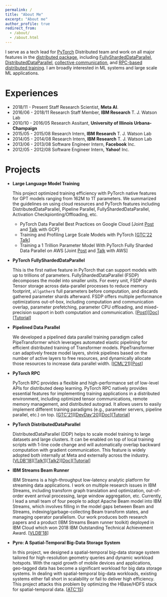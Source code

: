 ```yaml
---
permalink: /
title: "About Me"
excerpt: "About me"
author_profile: true
redirect_from:
  - /about/
  - /about.html
---
```


I serve as a tech lead for [PyTorch](https://pytorch.org/) Distributed team and work on all major features in the [distributed package](https://pytorch.org/tutorials/beginner/dist_overview.html), including [FullyShardedDataParallel](https://pytorch.org/blog/introducing-pytorch-fully-sharded-data-parallel-api/), [DistributedDataParallel](https://pytorch.org/docs/master/generated/torch.nn.parallel.DistributedDataParallel.html), [collective communication](https://pytorch.org/docs/stable/distributed.html), and [RPC-based distributed training](https://pytorch.org/docs/master/rpc.html). I am broadly interested in ML systems and large scale ML applications.

Experiences
======
* 2018/11 - Present Staff Research Scientist, **Meta AI**.
* 2016/06 - 2018/11 Research Staff Member, **IBM Research** T. J. Watson Lab
* 2010/10 - 2016/05 Research Assitant, **University of Illinois Urbana-Champaign**
* 2015/05 - 2015/08 Research Intern, **IBM Research** T. J. Watson Lab
* 2014/05 - 2014/08 Research Intern, **IBM Research** T. J. Watson Lab
* 2013/06 - 2013/08 Software Engineer Intern, **Facebook** Inc.
* 2012/05 - 2012/08 Software Engineer Intern, **Yahoo!** Inc.



Projects
========

* **Large Language Model Training**

    This project optimized training efficiency with PyTorch native features for GPT models ranging from 162M to 1T parameters. We summarized the guidelines on using cloud resources and PyTorch features including DistributedDataParallel, Pipeline Parallel, FullyShardedDataParallel, Activation Checkpionting/Offloading, etc.

    * PyTorch Data Parallel Best Practices on Google Cloud [Joint [Post](https://medium.com/pytorch/pytorch-data-parallel-best-practices-on-google-cloud-6c8da2be180d) and [Talk](https://www.nvidia.com/en-us/on-demand/session/gtcspring22-s42584/) with GCP]
    * Training and Profiling Large Scale Models with PyTorch [[GTC'22 Talk](https://www.nvidia.com/en-us/on-demand/session/gtcspring22-s41986/)]
    * Training a 1 Trillion Parameter Model With PyTorch Fully Sharded Data Parallel on AWS [Joint [Post](https://medium.com/pytorch/training-a-1-trillion-parameter-model-with-pytorch-fully-sharded-data-parallel-on-aws-3ac13aa96cff) and [Talk](https://www.nvidia.com/en-us/on-demand/session/gtcspring22-s42556/) with AWS]

* **PyTorch FullyShardedDataParallel**

    This is the first native feature in PyTorch that can support models with up to trillions of parameters. FullyShardedDataParallel (FSDP) decomposes the model into smaller units. For every unit, FSDP shards Tensor storage across data-parallel processes to reduce memory footprint, `allgather`s full parameters before computation, and discards gathered parameter shards afterward. FSDP offers multiple performance optimizations out-of-box, including computation and communication overlap, parameter prefetching, parameter CPU offloading, and mixed-precision support in both computation and communication. [[Post](https://pytorch.org/blog/introducing-pytorch-fully-sharded-data-parallel-api/)][[Doc](https://pytorch.org/docs/stable/fsdp.html)][[Tutorial](https://pytorch.org/docs/stable/fsdp.html)]

* **Pipelined Data Parallel**

    We developed a pipelined data parallel training paradigm called PipeTransformer which leverages automated elastic pipelining for efficient distributed training of Transformer models. PipeTransformer can adaptively freeze model layers, shrink pipelines based on the number of active layers to free resources, and dynamically allocate those resources to increase data parallel width. [[ICML'21](https://arxiv.org/pdf/2102.03161.pdf)][[Post](https://pytorch.org/blog/pipetransformer-automated-elastic-pipelining/)]

* **PyTorch RPC**

    PyTorch RPC provides a flexible and high-performance set of low-level APIs for distributed deep learning. PyTorch RPC natively provides essential features for implementing training applications in a distributed environment, including optimized tensor communications, remote memory management, and distributed autograd. It allows users to easily implement different training paradigms (e.g., parameter servers, pipeline parallel, etc.) on top. [[GTC'21](https://www.nvidia.com/en-us/on-demand/session/gtcspring21-s31630/)][[DevDay'20](https://www.youtube.com/watch?v=bWqpf8ISk_c)][[Doc](https://pytorch.org/docs/stable/rpc.html)][[Tutorial](https://pytorch.org/tutorials/intermediate/rpc_tutorial.html)]

* **PyTorch DistributedDataParallel**

    DistributedDataParallel (DDP) helps to scale model training to large datasets and large clusters. It can be enabled on top of local training scripts with 1-line code change and will automatically overlap backward computation with gradient communication. This feature is widely adopted both internally at Meta and externally across the industry. [[VLDB'18](http://www.vldb.org/pvldb/vol13/p3005-li.pdf)][[Talk1](https://www.youtube.com/watch?v=3XUG7cjte2U)][[Talk2](https://www.bilibili.com/video/BV1MA411n7ef?p=134)][[Doc](https://pytorch.org/docs/stable/generated/torch.nn.parallel.DistributedDataParallel.html)][[Tutorial](https://pytorch.org/tutorials/intermediate/ddp_tutorial.html)]


* **IBM Streams Beam Runner**

	IBM Streams is a high-throughput low-latency analytic platform for streaming data applications. I work on multiple research issues in IBM Streams, including transform graph translation and optimization, out-of-order event arrival processing, large window aggregation, etc. Currently, I lead a small team of four people to adopt Apache Beam model into IBM Streams, which involves filling in the model gaps between Beam and Streams, indexing/garbage-collecting Beam transform states, and managing operator parallelism. Our work produces both research papers and a product (IBM Streams Beam runner toolkit) deployed in IBM Cloud which won 2018 IBM Outstanding Technical Achievement Award. [[VLDB'18](http://www.vldb.org/pvldb/vol11/p1742-li.pdf)]

* **Pyro: A Spatial-Temporal Big-Data Storage System**

	In this project, we designed a spatial-temporal big-data storage system tailored for high-resolution geometry queries and dynamic workload hotspots. With the rapid growth of mobile devices and applications, geo-tagged data has become a significant workload for big data storage systems. In dealing with spatial-temporal big-data workloads, existing systems either fall short in scalability or fail to deliver high efficiency. This project attacks this problem by optimizing the HBase/HDFS stack for spatial-temporal data. [[ATC'15](https://www.usenix.org/system/files/conference/atc15/atc15-paper-li-shen.pdf)]
